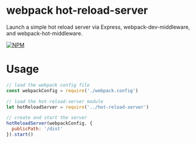 # webpack hot-reload-server

Launch a simple hot reload server via Express, webpack-dev-middleware, and webpack-hot-middleware.

[![NPM](https://nodei.co/npm/hot-reload-server.png?compact=true)](https://nodei.co/npm/hot-reload-server/)

# Usage

````js
// load the webpack config file
const webpackConfig = require('./webpack.config')

// load the hot-reload-server module
let hotReloadServer = require('../hot-reload-server')

// create and start the server
hotReloadServer(webpackConfig, {
  publicPath: '/dist'
}).start()
````
